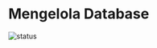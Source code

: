 # Mengelola Database

![status](https://dl.dropboxusercontent.com/u/83581209/mongodb-untuk-indonesia/button.status.dalam-pengembangan.png)